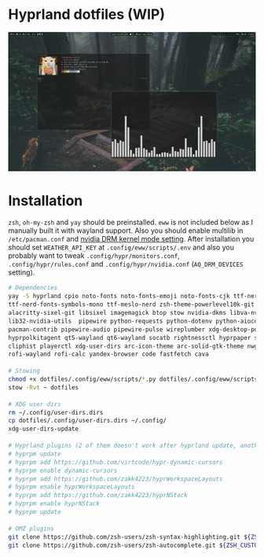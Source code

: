 # Hyprland dotfiles (WIP)

![Screenshot](/screenshots/screenshot.png)

# Installation

`zsh`, `oh-my-zsh` and `yay` should be preinstalled. `eww` is not included below as I manually built it with wayland support. Also you should enable multilib in `/etc/pacman.conf` and [nvidia DRM kernel mode setting](https://wiki.hyprland.org/Nvidia). After installation you should set `WEATHER_API_KEY` at `.config/eww/scripts/.env` and also you probably want to tweak `.config/hypr/monitors.conf`, `.config/hypr/rules.conf` and `.config/hypr/nvidia.conf` (`AQ_DRM_DEVICES` setting).

```bash
# Dependencies
yay -S hyprland cpio noto-fonts noto-fonts-emoji noto-fonts-cjk ttf-nerd-fonts-symbols \
ttf-nerd-fonts-symbols-mono ttf-meslo-nerd zsh-theme-powerlevel10k-git \
alacritty-sixel-git libsixel imagemagick btop stow nvidia-dkms libva-nvidia-driver \
lib32-nvidia-utils  pipewire python-requests python-dotenv python-aioconsole \
pacman-contrib pipewire-audio pipewire-pulse wireplumber xdg-desktop-portal-hyprland \
hyprpolkitagent qt5-wayland qt6-wayland socatb rightnessctl hyprpaper slurp grim \
cliphist playerctl xdg-user-dirs arc-icon-theme arc-solid-gtk-theme nwg-look \
rofi-wayland rofi-calc yandex-browser code fastfetch cava

# Stowing
chmod +x dotfiles/.config/eww/scripts/*.py dotfiles/.config/eww/scripts/*.bash
stow -Rvt ~ dotfiles

# XDG user dirs
rm ~/.config/user-dirs.dirs
cp dotfiles/.config/user-dirs.dirs ~/.config/
xdg-user-dirs-update

# Hyprland plugins (2 of them doesn't work after hyprland update, another one is useless without broken one)
# hyprpm update
# hyprpm add https://github.com/virtcode/hypr-dynamic-cursors
# hyprpm enable dynamic-cursors
# hyprpm add https://github.com/zakk4223/hyprWorkspaceLayouts
# hyprpm enable hyprWorkspaceLayouts
# hyprpm add https://github.com/zakk4223/hyprNStack
# hyprpm enable hyprNStack
# hyprpm update

# OMZ plugins
git clone https://github.com/zsh-users/zsh-syntax-highlighting.git ${ZSH_CUSTOM:-~/.oh-my-zsh/custom}/plugins/zsh-syntax-highlighting
git clone https://github.com/zsh-users/zsh-autocomplete.git ${ZSH_CUSTOM:-~/.oh-my-zsh/custom}/plugins/zsh-autocomplete
```
